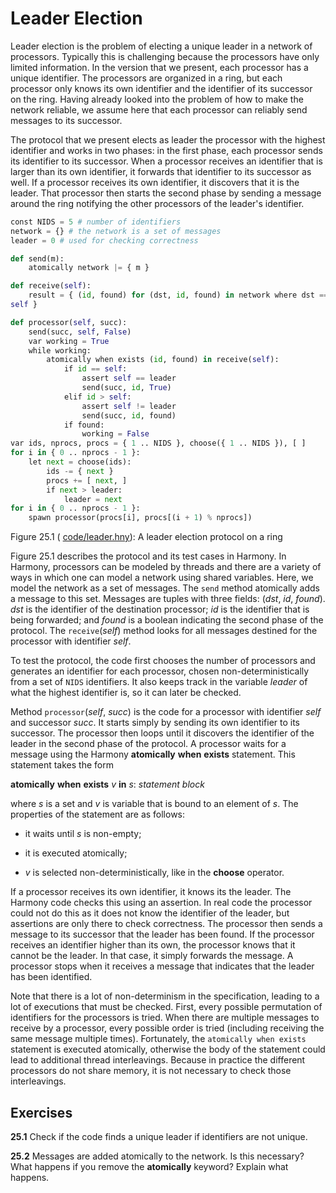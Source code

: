
# Leader Election 

Leader election is the problem of electing a unique leader in a network
of processors. Typically this is challenging because the processors have
only limited information. In the version that we present, each processor
has a unique identifier. The processors are organized in a ring, but
each processor only knows its own identifier and the identifier of its
successor on the ring. Having already looked into the problem of how to
make the network reliable, we assume here that each processor can
reliably send messages to its successor.

The protocol that we present elects as leader the processor with the
highest identifier and works in two phases: in the first phase,
each processor sends its identifier to its successor. When a processor
receives an identifier that is larger than its own identifier, it
forwards that identifier to its successor as well. If a processor
receives its own identifier, it discovers that it is the leader. That
processor then starts the second phase by sending a message around the
ring notifying the other processors of the leader's identifier.

```python title="leader.hny"
const NIDS = 5 # number of identifiers
network = {} # the network is a set of messages
leader = 0 # used for checking correctness

def send(m):
    atomically network |= { m }

def receive(self):
    result = { (id, found) for (dst, id, found) in network where dst ==
self }

def processor(self, succ):
    send(succ, self, False)
    var working = True
    while working:
        atomically when exists (id, found) in receive(self):
            if id == self:
                assert self == leader
                send(succ, id, True)
            elif id > self:
                assert self != leader
                send(succ, id, found)
            if found:
                working = False
var ids, nprocs, procs = { 1 .. NIDS }, choose({ 1 .. NIDS }), [ ]
for i in { 0 .. nprocs - 1 }:
    let next = choose(ids):
        ids -= { next }
        procs += [ next, ]
        if next > leader:
            leader = next
for i in { 0 .. nprocs - 1 }:
    spawn processor(procs[i], procs[(i + 1) % nprocs])
```

<figcaption>Figure 25.1 (
<a href=https://harmony.cs.cornell.edu/code/leader.hny>code/leader.hny</a>): 
A leader election protocol on a ring </figcaption>

Figure 25.1 describes the protocol and its test cases in Harmony. In
Harmony, processors can be modeled by threads and there are a variety of
ways in which one can model a network using shared variables. Here, we
model the network as a set of messages. The `send` method atomically
adds a message to this set. Messages are tuples with three fields:
(*dst*, *id*, *found*). *dst* is the identifier of the destination
processor; *id* is the identifier that is being forwarded; and *found*
is a boolean indicating the second phase of the protocol. The
`receive`(*self*) method looks for all messages destined for the
processor with identifier *self*.

To test the protocol, the code first chooses the number of processors
and generates an identifier for each processor, chosen
non-deterministically from a set of `NIDS` identifiers. It also keeps
track in the variable *leader* of what the highest identifier is, so it
can later be checked.

Method `processor`(*self*, *succ*) is the code for a processor with
identifier *self* and successor *succ*. It starts simply by sending its
own identifier to its successor. The processor then loops until it
discovers the identifier of the leader in the second phase of the
protocol. A processor waits for a message using the Harmony
**atomically** **when** **exists** statement. This statement takes the
form

**atomically** **when** **exists** *v* **in** *s*: *statement block*

where *s* is a set and *v* is variable that is bound to an element of
*s*. The properties of the statement are as follows:

-   it waits until *s* is non-empty;

-   it is executed atomically;

-   *v* is selected non-deterministically, like in the **choose**
    operator.

If a processor receives its own identifier, it knows its the leader. The
Harmony code checks this using an assertion. In real code the processor
could not do this as it does not know the identifier of the leader, but
assertions are only there to check correctness. The processor then sends
a message to its successor that the leader has been found. If the
processor receives an identifier higher than its own, the processor
knows that it cannot be the leader. In that case, it simply forwards the
message. A processor stops when it receives a message that indicates
that the leader has been identified.

Note that there is a lot of non-determinism in the specification,
leading to a lot of executions that must be checked. First, every
possible permutation of identifiers for the processors is tried. When
there are multiple messages to receive by a processor, every possible
order is tried (including receiving the same message multiple times).
Fortunately, the `atomically when exists` statement is executed
atomically, otherwise the body of the statement could lead to additional
thread interleavings. Because in practice the different processors do
not share memory, it is not necessary to check those interleavings.

## Exercises 

**25.1** Check if the code finds a unique leader if identifiers are not unique.

**25.2** Messages are added atomically to the network. Is this necessary? What
happens if you remove the **atomically** keyword? Explain what happens.


